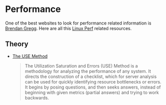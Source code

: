 # Performance

One of the best websites to look for performance related information is [Brendan Gregg]. Here are all this [Linux Perf] related resources.

[Brendan Gregg]: https://www.brendangregg.com
[Linux Perf]: https://www.brendangregg.com/linuxperf.html

## Theory

- [The USE Method](https://www.brendangregg.com/usemethod.html)
  > The Utilization Saturation and Errors (USE) Method is a methodology for analyzing the performance of any system. It
  > directs the construction of a checklist, which for server analysis can be used for quickly identifying resource
  > bottlenecks or errors. It begins by posing questions, and then seeks answers, instead of beginning with given
  > metrics (partial answers) and trying to work backwards.
